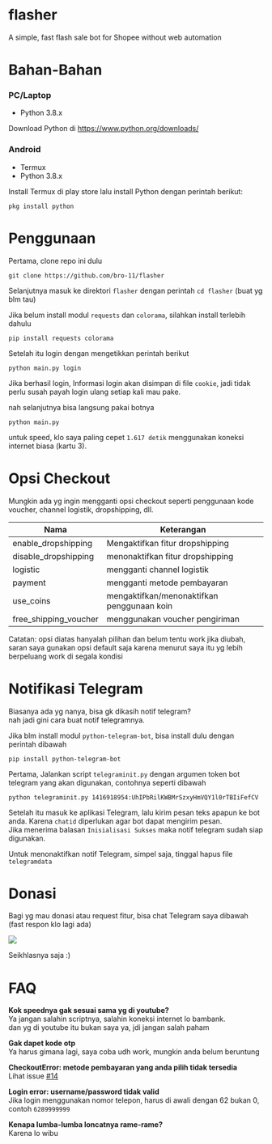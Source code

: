 # flasher
A simple, fast flash sale bot for Shopee without web automation

# Bahan-Bahan
### PC/Laptop
- Python 3.8.x

Download Python di https://www.python.org/downloads/
### Android
- Termux
- Python 3.8.x

Install Termux di play store lalu install Python dengan perintah berikut:
```
pkg install python
```

# Penggunaan
Pertama, clone repo ini dulu
```
git clone https://github.com/bro-11/flasher
```
Selanjutnya masuk ke direktori `flasher` dengan perintah `cd flasher` (buat yg blm tau)

Jika belum install modul `requests` dan `colorama`, silahkan install terlebih dahulu
```
pip install requests colorama
```
Setelah itu login dengan mengetikkan perintah berikut
```
python main.py login
```
Jika berhasil login, Informasi login akan disimpan di file `cookie`, jadi tidak perlu susah payah login ulang setiap kali mau pake.

nah selanjutnya bisa langsung pakai botnya
```
python main.py
```
untuk speed, klo saya paling cepet `1.617 detik` menggunakan koneksi internet biasa (kartu 3).

# Opsi Checkout
Mungkin ada yg ingin mengganti opsi checkout seperti penggunaan kode voucher, channel logistik, dropshipping, dll.

Nama | Keterangan
-----|-----------
enable_dropshipping|Mengaktifkan fitur dropshipping
disable_dropshipping|menonaktifkan fitur dropshipping
logistic|mengganti channel logistik
payment|mengganti metode pembayaran
use_coins|mengaktifkan/menonaktifkan penggunaan koin
free_shipping_voucher|menggunakan voucher pengiriman

Catatan: opsi diatas hanyalah pilihan dan belum tentu work jika diubah, saran saya gunakan opsi default saja karena menurut saya itu yg lebih berpeluang work di segala kondisi

# Notifikasi Telegram
Biasanya ada yg nanya, bisa gk dikasih notif telegram?\
nah jadi gini cara buat notif telegramnya.

Jika blm install modul `python-telegram-bot`, bisa install dulu dengan perintah dibawah
```
pip install python-telegram-bot
```

Pertama, Jalankan script `telegraminit.py` dengan argumen token bot telegram yang akan digunakan, contohnya seperti dibawah
```
python telegraminit.py 1416918954:UhIPbRilKWBMrSzxyHmVQY1l0rTBIiFefCV
```
Setelah itu masuk ke aplikasi Telegram, lalu kirim pesan teks apapun ke bot anda. Karena `chatid` diperlukan agar bot dapat mengirim pesan.\
Jika menerima balasan `Inisialisasi Sukses` maka notif telegram sudah siap digunakan.

Untuk menonaktifkan notif Telegram, simpel saja, tinggal hapus file `telegramdata`

# Donasi
Bagi yg mau donasi atau request fitur, bisa chat Telegram saya dibawah (fast respon klo lagi ada)

[<img src="https://img.shields.io/badge/telegram-mikeytzyw-blue?style=flat&logo=telegram">](https://t.me/mikeytzyw)

Seikhlasnya saja :)

# FAQ
**Kok speednya gak sesuai sama yg di youtube?**\
Ya jangan salahin scriptnya, salahin koneksi internet lo bambank.\
dan yg di youtube itu bukan saya ya, jdi jangan salah paham

**Gak dapet kode otp**\
Ya harus gimana lagi, saya coba udh work, mungkin anda belum beruntung

**CheckoutError: metode pembayaran yang anda pilih tidak tersedia**\
Lihat issue [#14](https://github.com/bro-11/flasher/issues/14)

**Login error: username/password tidak valid**\
Jika login menggunakan nomor telepon, harus di awali dengan 62 bukan 0, contoh `6289999999`

**Kenapa lumba-lumba loncatnya rame-rame?**\
Karena lo wibu
